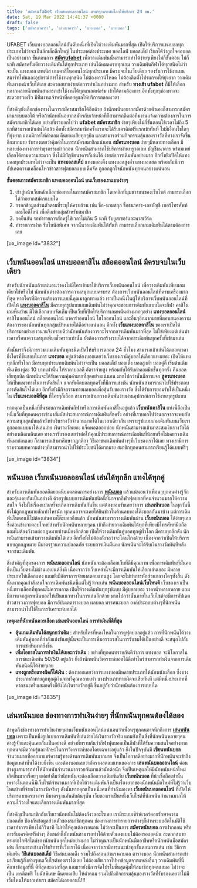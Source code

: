 ```yaml
---
title: 'สมัครufabet เว็บแทงบอลออนไลน์ มาตรฐานระดับโลกให้บริการ 24 ชม.'
date: Sat, 19 Mar 2022 14:41:37 +0000
draft: false
tags: ['สมัครบาคาร่า', 'เล่นบาคาร่า', 'แทงบอล', 'แทงบอล']
---
```


UFABET เว็บแทงบอลออนไลน์อันดับหนึ่งที่เปิดให้วางเดิมพันมากที่สุด เปิดให้บริการแทงบอลทุกประเภทไม่ว่าจะเป็นลีกเล็กลีกใหญ่ ในประเทศต่างประเทศ บอลไลฟ์ บอลสเต็ป เรียกได้ว่าถูกใจคอบอลเป็นอย่างมาก ขั้นตอนการ [**สมัครufabet**](/สมัครบาคาร่าออนไลน์-2/) เพื่อวางเดิมพันนั้นสามารถทำได้ง่ายๆเพียงไม่กี่ขั้นตอน ไม่กี่นาที สมัครครั้งเดียววางเดิมพันได้ทุกประเภท เล่นได้หมดครบทุกเกม วางเดิมพันกีฬาได้ทุกชนิดไม่ว่าจะเป็น แทงบอล เทนนิส เกมคาสิโนออนไลน์ทุกประเภท มีครบจบในเว็บเดียว รองรับการใช้งานบนสมาร์ทโฟนและอุปกรณ์การใช้งานทุกชนิด ไม่ต้องดาวน์โหลด ไม่ต้องติดตั้งโปรแกรมให้ยุ่งยาก วางเดิมพันทางหน้าเว็บได้เลย สะดวกสบายง่ายต่อการทำเงินอย่างมาก สำหรับ **ทางเข้า ufabet** ก็มีให้เลือกหลากหลายนักพนันสามารถเข้าใช้งานได้ทุกแพลตฟอร์ม เข้าได้ตามต้องการ อีกทั้งทุกๆช่องทางจะสะดวกรวดเร็ว มีทีมงานเจ้าหน้าที่คอยดูแลให้บริการตลอดเวลา

ที่สำคัญยังเลือกช่องทางในการสมัครสมาชิกได้อีกด้วย ถ้านักพนันอยากสมัครด้วยตัวเองก็สามารถสมัครผ่านระบบออโต้ หรือถ้านักพนันอยากสมัครกับเจ้าหน้าที่ก็สามารถติดต่อทีมงานแจ้งความต้องการในการสมัครสมาชิกได้เลย อย่างที่เราบอกไปว่า **ufabet สมัครสมาชิก** ง่ายๆเพียงไม่กี่ขั้นตอนใช้เวลาไม่ถึง 5 นาทีสามารถเข้าเล่นได้แล้ว อีกทั้งสมัครสมาชิกครั้งแรกจะได้รับเครดิตฟรีแรกเข้าทันที ไม่มีเงื่อนไขใดๆที่ยุ่งยาก แถมมีการให้ค่าคอม คืนยอดเสียทุกๆบิล และสามารถร่วมกิจกรรมลุ้นของรางวัลที่ทางเราจัดขึ้นอีกมากมาย รับรองเลยว่าคุ้มค่าในการสมัครสมาชิกแน่นอน **สมัครแทงบอล** ง่ายๆมีหลายทางเลือก มีหลายช่องทางการทำธุรกรรมฝากถอน นักพนันสามารถใช้บริการผ่านทรูวอเลท บัญชีธนาคาร พร้อมเพย์ เลือกได้ตามความสะดวก ซึ่งไม่มีบัญชีธนาคารก็เล่นได้ ง่ายต่อการเดิมพันอย่างมาก อีกทั้งยังเปิดให้แทงบอลทุกประเภทไม่ว่าจะเป็น **แทงบอลสเต็ป** แทงบอลเต็ง แทงบอลสูงต่ำ แทงบอลสด พร้อมกับมีการอัปเดตความเคลื่อนไหวข่าวสารฟุตบอลแบบเต็มจัด ถูกอกถูกใจนักพนันทุกคนอย่างแน่นอน

**ขั้นตอนการสมัครสมาชิก แทงบอลออนไลน์ บนเว็บของเราแบบง่ายๆ**

1.  เข้าสู่หน้าเว็บหลักเลือกช่องทางในการสมัครสมาชิก โดยคลิกที่มุมขวาบนของเว็บไซต์ สามารถเลือกได้ว่าอยากสมัครแบบใด
2.  กรอกข้อมูลส่วนตัวตามที่ระบุให้ครบถ้วน เช่น ชื่อ-นามสกุล ชื่อธนาคาร-เลขบัญชี เบอร์โทรศัพท์ และไอดีไลน์ เพื่อดึงเข้ากลุ่มสำหรับสมาชิก
3.  กดยืนยัน รอทำรายการสักครู่ใช้เวลาไม่เกิน 5 นาที รับยูสเซอร์และพาสเวิร์ด
4.  ทำรายการฝาก รับโบนัสพิเศษ จากนั้นวางเดิมพันได้ทันที สามารถเลือกเกมเดิมพันได้ตามต้องการเลย

\[ux\_image id="3832"\]

**เว็บพนันออนไลน์ แทงบอลคาสิโน สล็อตออนไลน์ มีครบจบในเว็บเดียว**
----------------------------------------------------------------

สำหรับนักพนันแล้วแน่นอนว่าคงไม่มีใครเข้ามาใช้บริการเว็บพนันออนไลน์ เพื่อวางเดิมพันเพียงเกมเดียวใช่หรือไม่ นักพนันต่างต้องการความสนุกแบบครบรส ต้องการเว็บพนันออนไลน์ที่ครบเครื่องมากที่สุด หากใครที่มีความต้องการแบบนี้คุณมาถูกทางแล้ว เราเป็นหนึ่งในผู้ให้บริการเว็บพนันออนไลน์ที่เปิดให้ [**แทงบอลคาสิโน**](/archives/) มีครบทุกรูปแบบเกมเดิมพันไม่ว่าคุณจะชอบการเดิมพันแบบใดจะกีฬา คาสิโน เกมพื้นบ้าน มีให้เลือกแบบจัดเต็ม เป็นเว็บที่เปิดให้บริการเกมพนันต่างมากๆอย่าง **แทงบอลออนไลน์** คาสิโนออนไลน์ สล็อตออนไลน์ บาคาร่าออนไลน์ ไฮโลออนไลน์ และอื่นๆอีกมากมายที่ตอบสนองความต้องการของนักพนันทุกกลุ่มเป้าหมายได้ดีอย่างแน่นอน อีกทั้ง **เว็บแทงบอลคาสิโน** ของเราเปิดให้บริการมาอย่างยาวนานจึงทราบดีว่านักพนันต้องการอะไรจากการเดิมพันมากที่สุด ไม่ใช่เพียงแต่เล่นฆ่าเวลาหรือหาความสนุกเพียงชั่วคราวเท่านั้น ยังต้องการสร้างรายได้จากการเดิมพันทุกครั้งที่เข้ามาเล่น

ดังนั้นเราจึงมีการรวมเกมเดิมพันทุกชนิดเปิดให้บริการตลอด 24 ชั่วโมง สามารถเข้าเล่นได้ตลอดเวลา ยิ่งใครที่ชื่นชอบในการ **แทงบอล** อยู่แล้วต้องบอกเลยว่าเว็บของเรามีคู่บอลให้เลือกแทงเยอะ เปิดให้แทงทุกลีกทั่วโลก มีครบทุกประเภทเดิมพันไม่ว่าจะเป็น บอลสเต็ป บอลเต็ง บอลสูงต่ำ บอลคู่คี่ เริ่มต้นเดิมพันเพียงคู่ละ 10 บาทเท่านั้น ให้ราคาบอลดี อัตราจ่ายสูง พร้อมกับได้รับค่าคอมมิชชั่นทุกครั้ง คืนยอดเสียทุกบิล นักพนันจะได้รับความคุ้มค่ามากที่สุดอย่างแน่นอน มากไปกว่านั้นมีการแจก **สูตรแทงบอล** ให้เป็นแนวทางในการตัดสินใจ แจกทีเด็ดบอลทุกครั้งที่มีการแข่งขัน นักพนันสามารถนำไปใช้ประกอบการตัดสินใจได้เลย อีกทั้งยังมีกิจกรรมทายผลบอลเพื่อลุ้นรับของรางวัล ซึ่งได้รับการยอมรับให้เป็นหนึ่งใน **เว็บแทงบอลดีที่สุด** ที่ใครๆก็เลือก สามารถเข้ามาวางเดิมพันง่ายผ่านอุปกรณ์การใช้งานทุกรูปแบบ

หากคุณเป็นหนึ่งที่ชื่นชอบการเดิมพันกีฬาหรือการเดิมพันคาสิโนอยู่แล้ว **เว็บพนันคาสิโน** แห่งนี้ถือเป็นหนึ่งเว็บที่ทุกคนควรเข้ามาสัมผัสประสบการณ์การเดิมพันสักครั้ง อย่างที่เราบอกไปว่านอกจากจะพบกับความสนุกสุดมันแล้วยังทำเงินรางวัลจำนวนมากได้ในเวลาเดียวกัน เพราะรูปแบบเกมเดิมพันบนเว็บเราถูกออกแบบมาให้เล่นง่าย เงินรางวัลเยอะ แจ็คพอตออกบ่อย นักพนันสามารถเข้ามาสะสมเงินรางวัลได้อย่างเพลิดเพลินเลย ทางเรารับรองเลยว่าต่อให้คุณมีประสบการณ์การเดิมพันที่น้อยหรือไม่เคยวางเดิมพันมาก่อนเลย ก็สามารถเข้ามาศึกษากฎกติกา วิธีเอาชนะเดิมพันต่างๆที่เว็บของเราได้เลย ทางเรามีการรวบรวมบทความต่างๆที่สามารถนำไปใช้ประโยชน์ได้มากมาย สมาชิกทุกคนสามารถเรียนรู้ได้แบบฟรีๆ

\[ux\_image id="3834"\]

**พนันบอล เว็บพนันบอลออนไลน์ เล่นได้ทุกลีก แทงได้ทุกคู่**
---------------------------------------------------------

สำหรับการเดิมพันยอดฮิตยอดนิยมตลอดการอย่างการ [**พนันบอล**](/พนันบอล/) แล้วแน่นอนว่าเพื่อนๆทุกคนต่างรู้จักและคุ้นเคยกันเป็นอย่างดี ด้วยรูปแบบการเดิมพันชนิดนี้ที่มาจากกีฬาฟุตบอลที่คนจำนวนมากให้ความสนใจ จึงไม่ใช่เรื่องแปลกที่จะเกิดการเดิมพันกันขึ้น แต่ต้องยอมรับเลยว่าการ **เล่นพนันบอล** ในทุกวันนี้ยังไม่ถูกกฎหมายสักเท่าไหร่นัก ทุกคนอาจจะเคยได้ยินข่าวในด้านลบของโต๊ะบอลกันมาบ้าง แต่การเดิมพันในตอนนี้ไม่ต้องเล่นตามโต๊ะบอลอีกแล้ว นักพนันสามารถวางเดิมพันผ่าน **เว็บพนันบอล** ได้ง่ายๆเลย ซึ่งค่อนข้างจะตอบโจทย์สำหรับนักพนันหลายๆคน เข้าถึงง่ายวางเดิมพันได้ทุกที่เพียงมีโทรศัพท์มือถือ แถมไม่ต้องกังวลต่อกฎหมายบ้านเมืองอีกด้วย เปิดให้วางเดิมพันคู่บอลทุกคู่ทั่วโลก มีครบทุกลีกดัง นักพนันสามารถเข้ามาวางเดิมพันได้เลย อีกทั้งยังไม่ต้องกังวลว่าจะโดนโกงด้วย เนื่องจากว่าเปิดให้บริการแบบถูกกฎหมาย มีมาตรฐานความปลอดภัย ระบบการเงินมั่นคง นักพนันจะได้รับเงินรางวัลทันทีหลังจากชนะเดิมพัน

สิ่งสำคัญที่สุดของการ **พนันบอลออนไลน์** นักพนันจะต้องเลือกเว็บที่ดีมีคุณภาพ เพื่อการเดิมพันที่มั่นคง ยิ่งเป็นเว็บตรงไม่ผ่านเอเย่นต์ยิ่งดี เนื่องจากว่าเว็บเหล่านี้จะมีการเดิมพันให้เลือกเล่นเยอะ มีหลายประเภทให้เลือกแทง แถมยังมีอัตราการจ่ายผลตอบแทนสูง โดยจะไม่ทำการหักส่วนกลางใดๆทั้งสิ้น ดังนั้นหากคุณกำลังสนใจการเดิมพันชนิดนี้แต่ไม่รู้ว่าจะเล่น **พนันบอลออนไลน์เว็บไหนดี** เว็บของเราเป็นหนึ่งทางเลือกที่ทุกคนไม่ควรพลาด เปิดให้วางเดิมพันทุกรูปแบบ มีคู่บอลเยอะ ราคาน้ำหลากหลาย แถมมีการแจกสูตรพนันบอลให้เป็นแนวทางในการเล่นอีกด้วย มากไปกว่านั้นภายในเว็บไซต์จะมีการอัปเดตข่าวสารวงการฟุตบอล มีการอัปเดตตารางบอล ผลบอล ทรรศนะบอล องค์ประกอบต่างๆที่นักพนันสามารถนำไปใช้ในการวิเคราะห์บอลได้

**เหตุผลที่นักพนันควรเลือก เล่นพนันออนไลน์ การทำเงินที่ดีที่สุด**

*   **ลุ้นเกมเดิมพันได้สนุกกว่าเดิม** : สำหรับใครที่หลงใหลในการดูฟุตบอลอยู่แล้ว การที่นักพนันได้วางเดิมพันคู่บอลที่กำลังแข่งขันอยู่นั้นจะเป็นการเพิ่มอรรถรสในการรับชมได้เป็นอย่างดี จะสนุกไปกับการแข่งขันมากยิ่งขึ้น
*   **เพิ่มโอกาสในการทำเงินได้เยอะกว่าเดิม** : อย่างที่ทุกคนทราบกันดีว่าการ แทงบอล จะมีโอกาสในการชนะเดิมพัน 50/50 อยู่แล้ว ยิ่งถ้านักพนันวิเคราะห์บอลได้ดีเท่าไหร่สามารถทำเงินจากการเดิมพันชนิดนี้ได้ง่ายๆเลย
*   **แทงถูกหรือแทงผิดก็ได้เงิน** : ต้องบอกเลยว่าการแทงบอลมีหลายประเภทให้นักพนันเลือก ซึ่งบางประเภทถ้าทายถูกทุกคู่เงินจะทวีคูณหลายเท่า บางประเภททายผิดจะเสียทันที แต่มีหนึ่งประเภทที่หากชนะครึ่งเสมอครึ่งก็ยังได้เงินรางวัลอยู่ดี ขึ้นอยู่กับว่านักพนันต้องการแบบใด

\[ux\_image id="3835"\]

**เล่นพนันบอล ช่องทางการทำเงินง่ายๆ ที่นักพนันทุกคนต้องได้ลอง**
---------------------------------------------------------------

ถ้าพูดถึงช่องทางการทำเงินง่ายๆผ่านเว็บพนันออนไลน์แน่นอนว่าเพื่อนๆทุกคนอาจนึกถึงการ [**เล่นพนันบอล**](/สมัครufabet/) เพราะเป็นหนึ่งรูปแบบการเดิมพันที่เล่นง่ายได้เงินรางวัลจริง แถมยังเป็นสิ่งที่นักพนันหลายๆคนต่างรู้จักและคุ้นเคยกันเป็นอย่างดี อย่างที่ทราบกันว่ากีฬาฟุตบอลเป็นกีฬาที่ได้รับความสนใจอย่างมาก ทุกคนจะมีความรู้และทักษะในการวิเคราะห์บอลโดยเฉพาะอยู่แล้ว ยิ่งในปัจจุบันมี **เซียนพนันบอล** จำนวนมากที่ออกมาแชร์ความรู้ทางด้านการเดิมพันมากมาย จึงเป็นโอกาสดีอย่างมากที่นักพนันจะเข้าถึงข้อมูลเหล่านั้นได้ง่ายยิ่งขึ้น และต้องบอกเลยว่าอัตราผลตอบแทนของการ **เล่นพนันบอลออนไลน์** ค่อนข้างสูงสามารถทำให้นักพนันจำนวนมากรวยกันมาแล้วนักต่อนัก จึ่งเป็นเหตุผลให้มีนักพนันหน้าใหม่เกิดขึ้นมากเรื่อยๆ แต่อย่าลืมว่านักพนันจะต้องเลือกวางเดิมพันกับ **เว็บพนันบอล** ที่น่าเชื่อถือเท่านั้น เพราะในตอนนี้มีเว็บไซต์จำนวนมากที่เปิดให้วางเดิมพันจึงเป็นเรื่องยากของนักพนันมือใหม่ที่ไม่รู้ว่าเว็บไหนบ้างที่จ่ายเงินรางวัลจริงๆ ดังนั้นหากคุณเป็นหนึ่งคนที่กำลังมองหา **เว็บพนันบอลออนไลน์** ที่เปิดให้บริการแบบครบวงจร มีมาตรฐานอันดับต้นๆนั้น เว็บของเราเป็นหนึ่งเว็บไซต์ที่นักพนันจำนวนมากให้ความไว้วางใจและเลือกวางเดิมพันมากที่สุด

ที่สำคัญเป็นสมาชิกกับเว็บเรานักพนันไม่ต้องกังวลอะไรเลย เรามีระบบเซิร์ฟเวอร์คอยรักษาความปลอดภัย ป้องกันข้อมูลส่วนตัวของสมาชิกทุกคน ช่องทางการทำรายการต่างๆก็ผ่านระบบอัตโนมัติใช้เวลาทำการเพียงไม่กี่วินาที ไม่ทำให้คุณต้องรอนอน ไม่ว่าจะเป็นการ **สมัครพนันบอล** การฝากถอน หรือการรับเครดิตฟรีต่างๆ สิ่งเหล่านี้นักพนันสามารถทำได้ด้วยตัวเองแบบไม่ต้องรอแอดมิน สะดวกสบายตรงต่อไลฟ์สไตล์ของนักพนันยุคใหม่อย่างมาก ไม่ว่าคุณจะเป็นนักพนันมืออาชีพหรือนักพนันมือสมัครเล่น ก็สามารถเข้ามาใช้บริการที่เว็บเราได้ เนื่องจากว่าเรามีการแนะนำทุกขั้นตอนการเล่น เช่น วิธีการเดิมพัน **วิธีเล่นบอลสเต็ป** วิธีเล่นบอลเต็ง รวมไปถึงสอนอ่านราคาบอล ตารางบอล นักพนันสามารถเข้ามาเรียนรู้สิ่งต่างๆบนเว็บไซต์ของเราได้เลย ไม่ต้องเสียเวลาไปหาข้อมูลจากแหล่งอื่นๆ วางเดิมพันที่นี่ ศึกษาข้อมูลที่นี่ ดีที่สุดสะดวกที่สุด แถมเรายังมีการจัดโปรโมชั่นสุดคุ้มให้สมาชิกทุกคนเสมอ ไม่ว่าจะเป็น เครดิตฟรี โบนัสพิเศษ คืนยอดเสีย ให้ค่าคอม รวมไปถึงกิจกรรมลุ้นของรางวัลที่รับรองเลยว่าไม่มีเว็บไหนให้มากเท่าเรา สมัครได้เลยตอนนี้!!!